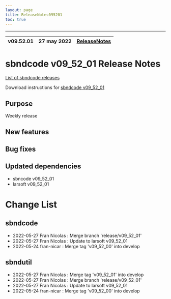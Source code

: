 ```yaml
---
layout: page
title: ReleaseNotes095201
toc: true
---
```


-----------------------------------------------------------------------------
| v09.52.01 | 27 may 2022 | [ReleaseNotes](ReleaseNotes095201.html) |
| --- | --- | --- |



sbndcode v09_52_01 Release Notes
=======================================================================================

[List of sbndcode releases](List_of_SBND_code_releases.html)

Download instructions for [sbndcode v09_52_01](http://scisoft.fnal.gov/scisoft/bundles/sbnd/v09_52_01/sbndcode-v09_52_01.html)

Purpose
---------------------------------------------------
Weekly release

New features
---------------------------------------------------

Bug fixes
---------------------------------------------------

Updated dependencies
---------------------------------------------------
* sbncode v09_52_01
* larsoft v09_52_01

Change List
==========================================

sbndcode
---------------------------------------------------

* 2022-05-27  Fran Nicolas : Merge branch 'release/v09_52_01'
* 2022-05-27  Fran Nicolas : Update to larsoft v09_52_01
* 2022-05-24  fran-nicar : Merge tag 'v09_52_00' into develop

sbndutil
---------------------------------------------------

* 2022-05-27  Fran Nicolas : Merge tag 'v09_52_01' into develop
* 2022-05-27  Fran Nicolas : Merge branch 'release/v09_52_01'
* 2022-05-27  Fran Nicolas : Update to larsoft v09_52_01
* 2022-05-24  fran-nicar : Merge tag 'v09_52_00' into develop
